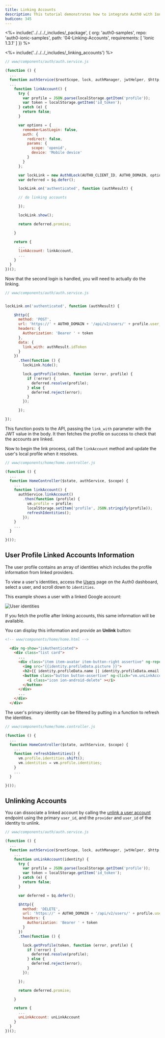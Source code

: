 ```yaml
---
title: Linking Accounts
description: This tutorial demonstrates how to integrate Auth0 with Ionic to link accounts
budicon: 345
---
```


<%= include('../../../_includes/_package', {
  org: 'auth0-samples',
  repo: 'auth0-ionic-samples',
  path: '04-Linking-Accounts',
  requirements: [
    'Ionic 1.3.1'
  ]
}) %>



<%= include('../../../_includes/_linking_accounts') %>

```js
// www/components/auth/auth.service.js

(function () {
  ...
  function authService($rootScope, lock, authManager, jwtHelper, $http, $q) {
  ...
    function linkAccount() {
      try {
        var profile = JSON.parse(localStorage.getItem('profile'));
        var token = localStorage.getItem('id_token');
      } catch (e) {
        return false;
      }

      var options = {
        rememberLastLogin: false,
        auth: {
          redirect: false,
          params: {
            scope: 'openid',
            device: 'Mobile device'
          }
        }
      };

      var lockLink = new Auth0Lock(AUTH0_CLIENT_ID, AUTH0_DOMAIN, options);
      var deferred = $q.defer();

      lockLink.on('authenticated', function (authResult) {

      // do linking accounts

      });

      lockLink.show();

      return deferred.promise;

    }

    return {
      ...
      linkAccount: linkAccount,
      ...
    }
  }
})();
```

Now that the second login is handled, you will need to actually do the linking.

```js
// www/components/auth/auth.service.js


lockLink.on('authenticated', function (authResult) {

    $http({
      method: 'POST',
      url: 'https://' + AUTH0_DOMAIN + '/api/v2/users/' + profile.user_id + '/identities',
      headers: {
        Authorization: 'Bearer ' + token
      },
      data: {
        link_with: authResult.idToken
      }
    })
      .then(function () {
        lockLink.hide();

        lock.getProfile(token, function (error, profile) {
          if (!error) {
            deferred.resolve(profile);
          } else {
            deferred.reject(error);
          }
        });

      });

});
```

This function posts to the API, passing the `link_with` parameter with the JWT value in the body. It then fetches the profile on success to check that the accounts are linked.

Now to begin the link process, call the `linkAccount` method and update the user's local profile when it resolves.

```js
// www/components/home/home.controller.js

(function () {
  ...
  function HomeController($state, authService, $scope) {
    ...
    function linkAccount() {
      authService.linkAccount()
        .then(function (profile) {
          vm.profile = profile;
          localStorage.setItem('profile', JSON.stringify(profile));
          refreshIdentities();
        });
    }
    ...
  }

}());

```

## User Profile Linked Accounts Information

The user profile contains an array of identities which includes the profile information from linked providers.

To view a user's identities, access the [Users](${manage_url}/#/users) page on the Auth0 dashboard, select a user, and scroll down to `identities`.

This example shows a user with a linked Google account:

![User identities](/media/articles/users/user-identities-linked.png)

If you fetch the profile after linking accounts, this same information will be available.

You can display this information and provide an **Unlink** button:

```html
<!-- www/components/home/home.html -->

  <div ng-show="isAuthenticated">
    <div class="list card">
      ...
      <div class="item item-avatar item-button-right assertive" ng-repeat="identity in vm.identities">
        <img src="{{identity.profileData.picture }}">
        <h2>{{ identity.profileData.name || identity.profileData.email }}</h2>
        <button class="button button-assertive" ng-click="vm.unLinkAccount(identity)">
          <i class="icon ion-android-delete" ></i>
        </button>
      </div>
      ...
    </div>
  </div>
```

The user's primary identity can be filtered by putting in a function to refresh the identities.

```js
// www/components/home/home.controller.js

(function () {
  ...
  function HomeController($state, authService, $scope) {
    ...
    function refreshIdentities() {
      vm.profile.identities.shift();
      vm.identities = vm.profile.identities;
    }
    ...
  }

}());
```

## Unlinking Accounts

You can dissociate a linked account by calling the [unlink a user account](/api/management/v2#!/Users/delete_provider_by_user_id) endpoint using the primary `user_id`, and the `provider` and `user_id` of the identity to unlink.

```js
// www/components/auth/auth.service.js

(function () {
  ...
  function authService($rootScope, lock, authManager, jwtHelper, $http, $q) {
    ...
    function unLinkAccount(identity) {
      try {
        var profile = JSON.parse(localStorage.getItem('profile'));
        var token = localStorage.getItem('id_token');
      } catch (e) {
        return false;
      }

      var deferred = $q.defer();

      $http({
        method: 'DELETE',
        url: 'https://' + AUTH0_DOMAIN + '/api/v2/users/' + profile.user_id + '/identities/' + identity .provider + '/' + identity .user_id,
        headers: {
          Authorization: 'Bearer ' + token
        }
      })
      .then(function () {

        lock.getProfile(token, function (error, profile) {
          if (!error) {
            deferred.resolve(profile);
          } else {
            deferred.reject(error);
          }
        });

      });

      return deferred.promise;

    }

    return {
      ...
      unLinkAccount: unLinkAccount
    }
  }
})();
```
